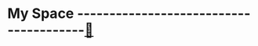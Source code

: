 # My Space ---------------------------------------[🚀]([url](https://iamgoingtospace.web.app/)https://iamgoingtospace.web.app/)

